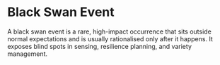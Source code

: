 # Black Swan Event

A black swan event is a rare, high-impact occurrence that sits outside normal expectations and is usually rationalised only after it happens. It exposes blind spots in sensing, resilience planning, and variety management.
